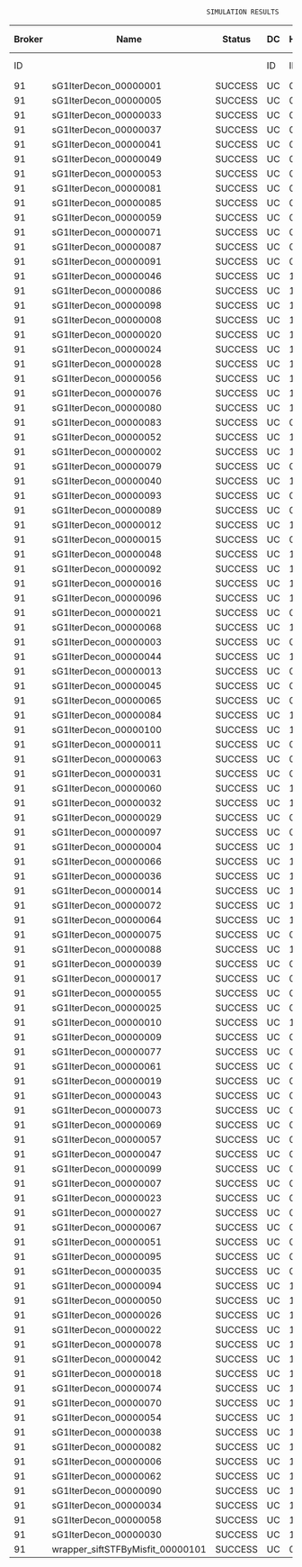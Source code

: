 

                                                     SIMULATION RESULTS

|Broker|         Name         | Status|  DC  |Host|Host PEs |VM|   VM PEs|   VM MIPS|ActivityLen|StartTime|FinishTime|ExecTime
|------|----------------------|-------|------|----|---------|--|---------|----------|-----------|---------|----------|--------
|    ID|                      |       |    ID|  ID|CPU cores|ID|CPU cores|        MI|         MI|  Seconds|   Seconds| Seconds
|    91| sG1IterDecon_00000001|SUCCESS|    UC|   0|       12|364|        2|    1000.0|      56150| 100539.0|  101242.4|   703.4
|    91| sG1IterDecon_00000005|SUCCESS|    UC|   0|       12|364|        2|    1000.0|      56150| 100539.0|  101242.4|   703.4
|    91| sG1IterDecon_00000033|SUCCESS|    UC|   0|       12|364|        2|    1000.0|      56150| 100539.0|  101242.4|   703.4
|    91| sG1IterDecon_00000037|SUCCESS|    UC|   0|       12|364|        2|    1000.0|      56150| 100539.0|  101242.4|   703.4
|    91| sG1IterDecon_00000041|SUCCESS|    UC|   0|       12|364|        2|    1000.0|      56150| 100539.0|  101242.4|   703.4
|    91| sG1IterDecon_00000049|SUCCESS|    UC|   0|       12|364|        2|    1000.0|      56150| 100539.0|  101242.4|   703.4
|    91| sG1IterDecon_00000053|SUCCESS|    UC|   0|       12|364|        2|    1000.0|      56150| 100539.0|  101242.4|   703.4
|    91| sG1IterDecon_00000081|SUCCESS|    UC|   0|       12|364|        2|    1000.0|      56150| 100539.0|  101242.4|   703.4
|    91| sG1IterDecon_00000085|SUCCESS|    UC|   0|       12|364|        2|    1000.0|      56150| 100539.0|  101242.4|   703.4
|    91| sG1IterDecon_00000059|SUCCESS|    UC|   0|       12|366|        2|    1000.0|      56150| 100539.0|  101242.4|   703.4
|    91| sG1IterDecon_00000071|SUCCESS|    UC|   0|       12|366|        2|    1000.0|      56150| 100539.0|  101242.4|   703.4
|    91| sG1IterDecon_00000087|SUCCESS|    UC|   0|       12|366|        2|    1000.0|      56150| 100539.0|  101242.4|   703.4
|    91| sG1IterDecon_00000091|SUCCESS|    UC|   0|       12|366|        2|    1000.0|      56150| 100539.0|  101242.4|   703.4
|    91| sG1IterDecon_00000046|SUCCESS|    UC|   1|       12|365|        2|    1000.0|      56150| 100539.0|  101242.4|   703.4
|    91| sG1IterDecon_00000086|SUCCESS|    UC|   1|       12|365|        2|    1000.0|      56150| 100539.0|  101242.4|   703.4
|    91| sG1IterDecon_00000098|SUCCESS|    UC|   1|       12|365|        2|    1000.0|      56150| 100539.0|  101242.4|   703.4
|    91| sG1IterDecon_00000008|SUCCESS|    UC|   1|       12|367|        2|    1000.0|      56150| 100539.0|  101242.4|   703.4
|    91| sG1IterDecon_00000020|SUCCESS|    UC|   1|       12|367|        2|    1000.0|      56150| 100539.0|  101242.4|   703.4
|    91| sG1IterDecon_00000024|SUCCESS|    UC|   1|       12|367|        2|    1000.0|      56150| 100539.0|  101242.4|   703.4
|    91| sG1IterDecon_00000028|SUCCESS|    UC|   1|       12|367|        2|    1000.0|      56150| 100539.0|  101242.4|   703.4
|    91| sG1IterDecon_00000056|SUCCESS|    UC|   1|       12|367|        2|    1000.0|      56150| 100539.0|  101242.4|   703.4
|    91| sG1IterDecon_00000076|SUCCESS|    UC|   1|       12|367|        2|    1000.0|      56150| 100539.0|  101242.4|   703.4
|    91| sG1IterDecon_00000080|SUCCESS|    UC|   1|       12|367|        2|    1000.0|      56150| 100539.0|  101242.4|   703.4
|    91| sG1IterDecon_00000083|SUCCESS|    UC|   0|       12|366|        2|    1000.0|      59381| 100539.0|  101276.5|   737.6
|    91| sG1IterDecon_00000052|SUCCESS|    UC|   1|       12|367|        2|    1000.0|      61375| 100539.0|  101289.6|   750.6
|    91| sG1IterDecon_00000002|SUCCESS|    UC|   1|       12|365|        2|    1000.0|      60450| 100539.0|  101290.4|   751.5
|    91| sG1IterDecon_00000079|SUCCESS|    UC|   0|       12|366|        2|    1000.0|      83667| 100539.0|  101519.5|   980.5
|    91| sG1IterDecon_00000040|SUCCESS|    UC|   1|       12|367|        2|    1000.0|      91200| 100539.0|  101544.9|  1006.0
|    91| sG1IterDecon_00000093|SUCCESS|    UC|   0|       12|364|        2|    1000.0|      96311| 100539.0|  101564.1|  1025.2
|    91| sG1IterDecon_00000089|SUCCESS|    UC|   0|       12|364|        2|    1000.0|     115702| 100539.0|  101710.1|  1171.2
|    91| sG1IterDecon_00000012|SUCCESS|    UC|   1|       12|367|        2|    1000.0|     117306| 100539.0|  101754.0|  1215.0
|    91| sG1IterDecon_00000015|SUCCESS|    UC|   0|       12|366|        2|    1000.0|     115126| 100539.0|  101819.4|  1280.4
|    91| sG1IterDecon_00000048|SUCCESS|    UC|   1|       12|367|        2|    1000.0|     131219| 100539.0|  101858.6|  1319.7
|    91| sG1IterDecon_00000092|SUCCESS|    UC|   1|       12|367|        2|    1000.0|     135995| 100539.0|  101892.3|  1353.4
|    91| sG1IterDecon_00000016|SUCCESS|    UC|   1|       12|367|        2|    1000.0|     144034| 100539.0|  101944.9|  1406.0
|    91| sG1IterDecon_00000096|SUCCESS|    UC|   1|       12|367|        2|    1000.0|     146964| 100539.0|  101962.6|  1423.6
|    91| sG1IterDecon_00000021|SUCCESS|    UC|   0|       12|364|        2|    1000.0|     156382| 100539.0|  101996.8|  1457.8
|    91| sG1IterDecon_00000068|SUCCESS|    UC|   1|       12|367|        2|    1000.0|     162933| 100539.0|  102050.9|  1511.9
|    91| sG1IterDecon_00000003|SUCCESS|    UC|   0|       12|366|        2|    1000.0|     143490| 100539.0|  102075.2|  1536.2
|    91| sG1IterDecon_00000044|SUCCESS|    UC|   1|       12|367|        2|    1000.0|     168756| 100539.0|  102080.0|  1541.1
|    91| sG1IterDecon_00000013|SUCCESS|    UC|   0|       12|364|        2|    1000.0|     173487| 100539.0|  102108.7|  1569.8
|    91| sG1IterDecon_00000045|SUCCESS|    UC|   0|       12|364|        2|    1000.0|     193935| 100539.0|  102232.0|  1693.0
|    91| sG1IterDecon_00000065|SUCCESS|    UC|   0|       12|364|        2|    1000.0|     195345| 100539.0|  102239.8|  1700.9
|    91| sG1IterDecon_00000084|SUCCESS|    UC|   1|       12|367|        2|    1000.0|     231134| 100539.0|  102361.1|  1822.2
|    91| sG1IterDecon_00000100|SUCCESS|    UC|   1|       12|367|        2|    1000.0|     237950| 100539.0|  102388.4|  1849.5
|    91| sG1IterDecon_00000011|SUCCESS|    UC|   0|       12|366|        2|    1000.0|     182930| 100539.0|  102412.7|  1873.7
|    91| sG1IterDecon_00000063|SUCCESS|    UC|   0|       12|366|        2|    1000.0|     188230| 100539.0|  102455.2|  1916.3
|    91| sG1IterDecon_00000031|SUCCESS|    UC|   0|       12|366|        2|    1000.0|     190673| 100539.0|  102473.6|  1934.7
|    91| sG1IterDecon_00000060|SUCCESS|    UC|   1|       12|367|        2|    1000.0|     265578| 100539.0|  102485.4|  1946.5
|    91| sG1IterDecon_00000032|SUCCESS|    UC|   1|       12|367|        2|    1000.0|     270491| 100539.0|  102500.2|  1961.3
|    91| sG1IterDecon_00000029|SUCCESS|    UC|   0|       12|364|        2|    1000.0|     252025| 100539.0|  102523.3|  1984.4
|    91| sG1IterDecon_00000097|SUCCESS|    UC|   0|       12|364|        2|    1000.0|     274532| 100539.0|  102624.8|  2085.9
|    91| sG1IterDecon_00000004|SUCCESS|    UC|   1|       12|367|        2|    1000.0|     334964| 100539.0|  102661.4|  2122.4
|    91| sG1IterDecon_00000066|SUCCESS|    UC|   1|       12|365|        2|    1000.0|     190704| 100539.0|  102663.2|  2124.3
|    91| sG1IterDecon_00000036|SUCCESS|    UC|   1|       12|367|        2|    1000.0|     337139| 100539.0|  102665.8|  2126.9
|    91| sG1IterDecon_00000014|SUCCESS|    UC|   1|       12|365|        2|    1000.0|     197394| 100539.0|  102730.1|  2191.1
|    91| sG1IterDecon_00000072|SUCCESS|    UC|   1|       12|367|        2|    1000.0|     387256| 100539.0|  102741.1|  2202.2
|    91| sG1IterDecon_00000064|SUCCESS|    UC|   1|       12|367|        2|    1000.0|     394582| 100539.0|  102748.4|  2209.4
|    91| sG1IterDecon_00000075|SUCCESS|    UC|   0|       12|366|        2|    1000.0|     234888| 100539.0|  102785.3|  2246.4
|    91| sG1IterDecon_00000088|SUCCESS|    UC|   1|       12|367|        2|    1000.0|     467079| 100539.0|  102820.9|  2281.9
|    91| sG1IterDecon_00000039|SUCCESS|    UC|   0|       12|366|        2|    1000.0|     244204| 100539.0|  102846.3|  2307.3
|    91| sG1IterDecon_00000017|SUCCESS|    UC|   0|       12|364|        2|    1000.0|     341331| 100539.0|  102892.1|  2353.2
|    91| sG1IterDecon_00000055|SUCCESS|    UC|   0|       12|366|        2|    1000.0|     255737| 100539.0|  102915.8|  2376.8
|    91| sG1IterDecon_00000025|SUCCESS|    UC|   0|       12|364|        2|    1000.0|     358800| 100539.0|  102953.5|  2414.5
|    91| sG1IterDecon_00000010|SUCCESS|    UC|   1|       12|365|        2|    1000.0|     225339| 100539.0|  102996.5|  2457.5
|    91| sG1IterDecon_00000009|SUCCESS|    UC|   0|       12|364|        2|    1000.0|     391043| 100539.0|  103050.3|  2511.4
|    91| sG1IterDecon_00000077|SUCCESS|    UC|   0|       12|364|        2|    1000.0|     424669| 100539.0|  103134.4|  2595.5
|    91| sG1IterDecon_00000061|SUCCESS|    UC|   0|       12|364|        2|    1000.0|     449668| 100539.0|  103184.4|  2645.5
|    91| sG1IterDecon_00000019|SUCCESS|    UC|   0|       12|366|        2|    1000.0|     310565| 100539.0|  103218.9|  2679.9
|    91| sG1IterDecon_00000043|SUCCESS|    UC|   0|       12|366|        2|    1000.0|     315524| 100539.0|  103243.7|  2704.8
|    91| sG1IterDecon_00000073|SUCCESS|    UC|   0|       12|364|        2|    1000.0|     514833| 100539.0|  103282.3|  2743.4
|    91| sG1IterDecon_00000069|SUCCESS|    UC|   0|       12|364|        2|    1000.0|     517533| 100539.0|  103285.1|  2746.1
|    91| sG1IterDecon_00000057|SUCCESS|    UC|   0|       12|364|        2|    1000.0|     548071| 100539.0|  103315.6|  2776.6
|    91| sG1IterDecon_00000047|SUCCESS|    UC|   0|       12|366|        2|    1000.0|     378587| 100539.0|  103527.9|  2988.9
|    91| sG1IterDecon_00000099|SUCCESS|    UC|   0|       12|366|        2|    1000.0|     388369| 100539.0|  103567.0|  3028.0
|    91| sG1IterDecon_00000007|SUCCESS|    UC|   0|       12|366|        2|    1000.0|     417184| 100539.0|  103668.1|  3129.1
|    91| sG1IterDecon_00000023|SUCCESS|    UC|   0|       12|366|        2|    1000.0|     440432| 100539.0|  103738.0|  3199.1
|    91| sG1IterDecon_00000027|SUCCESS|    UC|   0|       12|366|        2|    1000.0|     452997| 100539.0|  103769.3|  3230.4
|    91| sG1IterDecon_00000067|SUCCESS|    UC|   0|       12|366|        2|    1000.0|     473732| 100539.0|  103810.8|  3271.9
|    91| sG1IterDecon_00000051|SUCCESS|    UC|   0|       12|366|        2|    1000.0|     478427| 100539.0|  103817.9|  3279.0
|    91| sG1IterDecon_00000095|SUCCESS|    UC|   0|       12|366|        2|    1000.0|     485151| 100539.0|  103824.7|  3285.7
|    91| sG1IterDecon_00000035|SUCCESS|    UC|   0|       12|366|        2|    1000.0|     493480| 100539.0|  103832.9|  3294.0
|    91| sG1IterDecon_00000094|SUCCESS|    UC|   1|       12|365|        2|    1000.0|     318396| 100539.0|  103835.3|  3296.3
|    91| sG1IterDecon_00000050|SUCCESS|    UC|   1|       12|365|        2|    1000.0|     318735| 100539.0|  103838.2|  3299.3
|    91| sG1IterDecon_00000026|SUCCESS|    UC|   1|       12|365|        2|    1000.0|     322630| 100539.0|  103869.4|  3330.5
|    91| sG1IterDecon_00000022|SUCCESS|    UC|   1|       12|365|        2|    1000.0|     357190| 100539.0|  104129.3|  3590.3
|    91| sG1IterDecon_00000078|SUCCESS|    UC|   1|       12|365|        2|    1000.0|     360476| 100539.0|  104152.4|  3613.5
|    91| sG1IterDecon_00000042|SUCCESS|    UC|   1|       12|365|        2|    1000.0|     368699| 100539.0|  104206.2|  3667.3
|    91| sG1IterDecon_00000018|SUCCESS|    UC|   1|       12|365|        2|    1000.0|     414263| 100539.0|  104480.7|  3941.8
|    91| sG1IterDecon_00000074|SUCCESS|    UC|   1|       12|365|        2|    1000.0|     424552| 100539.0|  104537.6|  3998.6
|    91| sG1IterDecon_00000070|SUCCESS|    UC|   1|       12|365|        2|    1000.0|     448310| 100539.0|  104656.4|  4117.5
|    91| sG1IterDecon_00000054|SUCCESS|    UC|   1|       12|365|        2|    1000.0|     450508| 100539.0|  104666.3|  4127.4
|    91| sG1IterDecon_00000038|SUCCESS|    UC|   1|       12|365|        2|    1000.0|     477933| 100539.0|  104775.9|  4237.0
|    91| sG1IterDecon_00000082|SUCCESS|    UC|   1|       12|365|        2|    1000.0|     479541| 100539.0|  104781.6|  4242.7
|    91| sG1IterDecon_00000006|SUCCESS|    UC|   1|       12|365|        2|    1000.0|     495411| 100539.0|  104829.4|  4290.4
|    91| sG1IterDecon_00000062|SUCCESS|    UC|   1|       12|365|        2|    1000.0|     512294| 100539.0|  104871.6|  4332.6
|    91| sG1IterDecon_00000090|SUCCESS|    UC|   1|       12|365|        2|    1000.0|     525791| 100539.0|  104898.6|  4359.7
|    91| sG1IterDecon_00000034|SUCCESS|    UC|   1|       12|365|        2|    1000.0|     550026| 100539.0|  104935.0|  4396.1
|    91| sG1IterDecon_00000058|SUCCESS|    UC|   1|       12|365|        2|    1000.0|     559233| 100539.0|  104944.3|  4405.3
|    91| sG1IterDecon_00000030|SUCCESS|    UC|   1|       12|365|        2|    1000.0|     560188| 100539.0|  104945.1|  4406.2
|    91|wrapper_siftSTFByMisfit_00000101|SUCCESS|    UC|   0|       12|364|        2|    1000.0|      13510| 104945.1|  104958.8|    13.6

